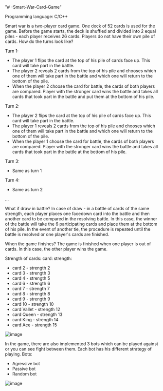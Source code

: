 "# -Smart-War-Card-Game" 

Programming language: C/C++

Smart war is a two-player card game. One deck of 52 cards is used for the game. 
Before the game starts, the deck is shuffled and divided into 2 equal piles - each player receives 26 cards.
Players do not have their own pile of cards. How do the turns look like?

Turn 1:
- The player 1 flips the card at the top of his pile of cards face up. This card will take part in the battle. 
- The player 2 reveals 2 cards from the top of his pile and chooses which one of them will take part in the battle and which one will return to the bottom of the pile.
- When the player 2 choose the card for battle, the cards of both players are compared. Player with the stronger card wins the battle and takes all cards that took part in the battle and put them at the bottom of his pile.

Turn 2:
- The player 2 flips the card at the top of his pile of cards face up. This card will take part in the battle. 
- The player 1 reveals 2 cards from the top of his pile and chooses which one of them will take part in the battle and which one will return to the bottom of the pile.
- When the player 1 choose the card for battle, the cards of both players are compared. Player with the stronger card wins the battle and takes all cards that took part in the battle at the bottom of his pile.

Turn 3:
- Same as turn 1

Turn 4:
- Same as turn 2

...

What if draw in battle?
In case of draw - in a battle of cards of the same strength, each player places one facedown card into the battle and then another card to be compared in the resolving battle. 
In this case, the winner of the battle will take the 6 participating cards and place them at the bottom of his pile. 
In the event of another tie, the procedure is repeated until the battle is resolved or one player's cards are finished. 

When the game finishes?
The game is finished when one player is out of cards. In this case, the other player wins the game.

Strength of cards:
card:            strength:
- card 2         - strength 2
- card 3         - strength 3
- card 4         - strength 5
- card 6         - strength 6
- card 7         - strength 7
- card 8         - strength 8
- card 9         - strength 9
- card 10        - strength 10
- card Vallet    - strength 12
- card Queen     - strength 13
- card King      - strength 14
- card Ace       - strength 15


![image](https://user-images.githubusercontent.com/34386661/155803672-e1dd29cb-a91b-4598-9c3d-47548fd50a31.png)


In the game, there are also implemented 3 bots which can be played against or you can see fight between them.
Each bot has his different strategy of playing.
Bots:
- Agressive bot
- Passive bot
- Random bot

![image](https://user-images.githubusercontent.com/34386661/155804012-c1d0521a-a7cb-4298-858a-70786650c219.png)





